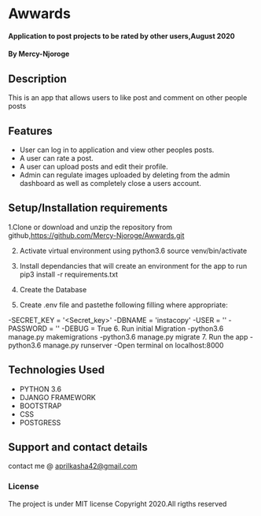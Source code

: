 # Awwards
#### Application to post projects to be rated by other users,August 2020 
#### By **Mercy-Njoroge**

## Description
This is an app that allows users to like post and comment on other people posts

## Features
* User can log in to application and view other peoples posts.
* A user can rate a post.
* A user can upload posts and edit their profile.
* Admin can regulate images uploaded by deleting from the admin dashboard as well as completely close a users account.

## Setup/Installation requirements
1.Clone or download and unzip the repository from github,https://github.com/Mercy-Njoroge/Awwards.git

2. Activate virtual environment using python3.6 source venv/bin/activate

3. Install dependancies that will create an environment for the app to run pip3 install -r requirements.txt
4. Create the Database
5. Create .env file and pastethe following filling where appropriate:

-SECRET_KEY = '<Secret_key>'
-DBNAME = 'instacopy'
-USER = '<Username>'
-PASSWORD = '<password>'
-DEBUG = True
6. Run initial Migration
-python3.6 manage.py makemigrations
-python3.6 manage.py migrate
7. Run the app
-python3.6 manage.py runserver
-Open terminal on localhost:8000



## Technologies Used
* PYTHON 3.6
* DJANGO FRAMEWORK
* BOOTSTRAP
* CSS
* POSTGRESS

## Support and contact details
contact me @ aprilkasha42@gmail.com
### License
The project is under MIT license
Copyright 2020.All rigths reserved
  